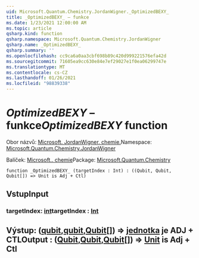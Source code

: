 ```yaml
---
uid: Microsoft.Quantum.Chemistry.JordanWigner._OptimizedBEXY_
title: _OptimizedBEXY_ – funkce
ms.date: 1/23/2021 12:00:00 AM
ms.topic: article
qsharp.kind: function
qsharp.namespace: Microsoft.Quantum.Chemistry.JordanWigner
qsharp.name: _OptimizedBEXY_
qsharp.summary: ''
ms.openlocfilehash: cc9ca6a0aa3cbf698b89c420d999221576efa42d
ms.sourcegitcommit: 71605ea9cc630e84e7ef29027e1f0ea06299747e
ms.translationtype: MT
ms.contentlocale: cs-CZ
ms.lasthandoff: 01/26/2021
ms.locfileid: "98839338"
---
```

# <a name="_optimizedbexy_-function"></a><span data-ttu-id="68e9a-102">_OptimizedBEXY_ – funkce</span><span class="sxs-lookup"><span data-stu-id="68e9a-102">_OptimizedBEXY_ function</span></span>

<span data-ttu-id="68e9a-103">Obor názvů: [Microsoft. JordanWigner. chemie.](xref:Microsoft.Quantum.Chemistry.JordanWigner)</span><span class="sxs-lookup"><span data-stu-id="68e9a-103">Namespace: [Microsoft.Quantum.Chemistry.JordanWigner](xref:Microsoft.Quantum.Chemistry.JordanWigner)</span></span>

<span data-ttu-id="68e9a-104">Balíček: [Microsoft.. chemie](https://nuget.org/packages/Microsoft.Quantum.Chemistry)</span><span class="sxs-lookup"><span data-stu-id="68e9a-104">Package: [Microsoft.Quantum.Chemistry](https://nuget.org/packages/Microsoft.Quantum.Chemistry)</span></span>




```qsharp
function _OptimizedBEXY_ (targetIndex : Int) : ((Qubit, Qubit, Qubit[]) => Unit is Adj + Ctl)
```


## <a name="input"></a><span data-ttu-id="68e9a-105">Vstup</span><span class="sxs-lookup"><span data-stu-id="68e9a-105">Input</span></span>

### <a name="targetindex--int"></a><span data-ttu-id="68e9a-106">targetIndex: [int](xref:microsoft.quantum.lang-ref.int)</span><span class="sxs-lookup"><span data-stu-id="68e9a-106">targetIndex : [Int](xref:microsoft.quantum.lang-ref.int)</span></span>





## <a name="output--qubitqubitqubit--unit--is-adj--ctl"></a><span data-ttu-id="68e9a-107">Výstup: ([qubit](xref:microsoft.quantum.lang-ref.qubit),[qubit](xref:microsoft.quantum.lang-ref.qubit),[Qubit](xref:microsoft.quantum.lang-ref.qubit)[]) => [jednotka](xref:microsoft.quantum.lang-ref.unit)  je ADJ + CTL</span><span class="sxs-lookup"><span data-stu-id="68e9a-107">Output : ([Qubit](xref:microsoft.quantum.lang-ref.qubit),[Qubit](xref:microsoft.quantum.lang-ref.qubit),[Qubit](xref:microsoft.quantum.lang-ref.qubit)[]) => [Unit](xref:microsoft.quantum.lang-ref.unit)  is Adj + Ctl</span></span>

